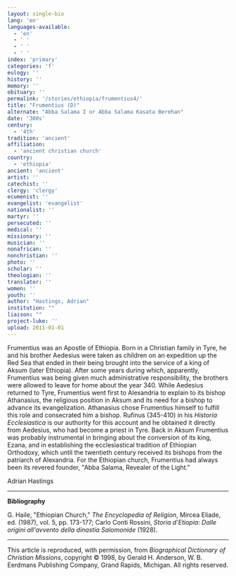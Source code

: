 ```yaml
---
layout: single-bio
lang: 'en'
languages-available:
  - 'en'
  - ' '
  - ' '
  - ' '
index: 'primary'
categories: 'f'
eulogy: ''
history: ''
memory: ''
obituary: ''
permalink: '/stories/ethiopia/frumentius4/'
title: "Frumentius (D)"
alternate: "Abba Salama I or Abba Salama Kasata Berehan"
date: '300s'
century:
  - '4th'
tradition: 'ancient'
affiliation:
  - 'ancient christian church'
country:
  - 'ethiopia'
ancient: 'ancient'
artist: ''
catechist: ''
clergy: 'clergy'
ecumenist: ''
evangelist: 'evangelist'
nationalist: ''
martyr: ''
persecuted: ''
medical: ''
missionary: ''
musician: ''
nonafrican: ''
nonchristian: ''
photo: ''
scholar: ''
theologian: ''
translator: ''
women: ''
youth: ''
author: "Hastings, Adrian"
institution: ""
liaison: ""
project-luke: ''
upload: 2011-01-01
---
```




Frumentius was an Apostle of Ethiopia. Born in a Christian family in Tyre, he and his brother Aedesius were taken as children on an expedition up the Red Sea that ended in their being brought into the service of a king of Aksum (later Ethiopia). After some years during which, apparently, Frumentius was being given much administrative responsibility, the brothers were allowed to leave for home about the year 340. While Aedesius returned to Tyre, Frumentius went first to Alexandria to explain to its bishop Athanasius, the religious position in Aksum and its need for a bishop to advance its evangelization. Athanasius chose Frumentius himself to fulfill this role and consecrated him a bishop. Rufinus (345-410) in his *Historia Ecclesiastica* is our authority for this account and he obtained it directly from Aedesius, who had become a priest in Tyre. Back in Aksum Frumentius was probably instrumental in bringing about the conversion of its king, Ezana, and in establishing the ecclesiastical tradition of Ethiopian Orthodoxy, which until the twentieth century received its bishops from the patriarch of Alexandria. For the Ethiopian church, Frumentius had always been its revered founder, "Abba Salama, Revealer of the Light."

Adrian Hastings

---

**Bibliography**

G. Haile, "Ethiopian Church," *The Encyclopedia of Religion*, Mircea Eliade, ed. (1987), vol. 5, pp. 173-177; Carlo Conti Rossini, *Storia d'Etiopia: Dalle origini all'avvento della dinastia Salomonide* (1928).

---

This article is reproduced, with permission, from *Biographical Dictionary of Christian Missions*, copyright © 1998, by Gerald H. Anderson, W. B. Eerdmans Publishing Company, Grand Rapids, Michigan. All rights reserved.
